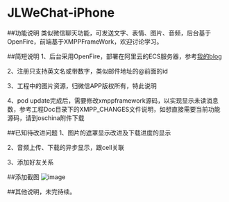JLWeChat-iPhone
===============
##功能说明
类似微信聊天功能，可发送文字、表情、图片、音频，后台基于OpenFire，前端基于XMPPFrameWork，欢迎讨论学习。

##简短说明
1、后台采用OpenFire，部署在阿里云的ECS服务器，参考[我的blog](http://jimneylee.github.io/2014/10/31/install-openfire-in-aliyun-ecs-server/)

2、注册只支持英文名或带数字，类似邮件地址的@前面的id

3、工程中的图片资源，归微信APP版权所有，特此说明

4、pod update完成后，需要修改xmppframework源码，以实现显示未读消息数，参考工程Doc目录下的XMPP_CHANGES文件说明，如想直接需要当前功能源码，请到oschina附件下载

##已知待改进问题
1、图片的遮罩显示改进及下载进度的显示

2、音频上传、下载的异步显示，跟cell关联

3、添加好友关系

##添加截图
![image](https://raw.githubusercontent.com/jimneylee/JLWeChat-iPhone/master/Screenshots/jlwechat_chat1.png)

##其他说明，未完待续。
